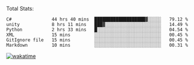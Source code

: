 Total Stats:
<!--START_SECTION:waka-->

```text
C#               44 hrs 40 mins  ███████████████████▓░░░░░   79.12 %
unity            8 hrs 11 mins   ███▓░░░░░░░░░░░░░░░░░░░░░   14.49 %
Python           2 hrs 33 mins   █░░░░░░░░░░░░░░░░░░░░░░░░   04.54 %
XML              15 mins         ░░░░░░░░░░░░░░░░░░░░░░░░░   00.45 %
GitIgnore file   15 mins         ░░░░░░░░░░░░░░░░░░░░░░░░░   00.45 %
Markdown         10 mins         ░░░░░░░░░░░░░░░░░░░░░░░░░   00.31 %
```

<!--END_SECTION:waka-->

[![wakatime](https://wakatime.com/badge/user/d6a1e036-2153-43d6-9604-0dce67457b7f.svg)](https://wakatime.com/@d6a1e036-2153-43d6-9604-0dce67457b7f)

